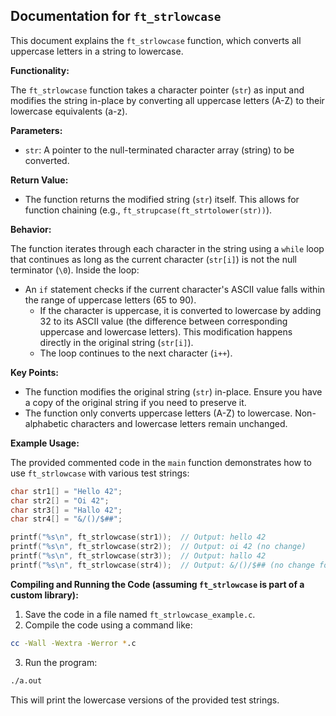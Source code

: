 ## Documentation for `ft_strlowcase`

This document explains the `ft_strlowcase` function, which converts all uppercase letters in a string to lowercase.

**Functionality:**

The `ft_strlowcase` function takes a character pointer (`str`) as input and modifies the string in-place by converting all uppercase letters (A-Z) to their lowercase equivalents (a-z).

**Parameters:**

- `str`: A pointer to the null-terminated character array (string) to be converted.

**Return Value:**

- The function returns the modified string (`str`) itself. This allows for function chaining (e.g., `ft_strupcase(ft_strtolower(str))`).

**Behavior:**

The function iterates through each character in the string using a `while` loop that continues as long as the current character (`str[i]`) is not the null terminator (`\0`). Inside the loop:

- An `if` statement checks if the current character's ASCII value falls within the range of uppercase letters (65 to 90).
    - If the character is uppercase, it is converted to lowercase by adding 32 to its ASCII value (the difference between corresponding uppercase and lowercase letters). This modification happens directly in the original string (`str[i]`).
    - The loop continues to the next character (`i++`).

**Key Points:**

- The function modifies the original string (`str`) in-place. Ensure you have a copy of the original string if you need to preserve it.
- The function only converts uppercase letters (A-Z) to lowercase. Non-alphabetic characters and lowercase letters remain unchanged.

**Example Usage:**

The provided commented code in the `main` function demonstrates how to use `ft_strlowcase` with various test strings:

```c
char str1[] = "Hello 42";
char str2[] = "Oi 42";
char str3[] = "Hallo 42";
char str4[] = "&/()/$##";

printf("%s\n", ft_strlowcase(str1));  // Output: hello 42
printf("%s\n", ft_strlowcase(str2));  // Output: oi 42 (no change)
printf("%s\n", ft_strlowcase(str3));  // Output: hallo 42
printf("%s\n", ft_strlowcase(str4));  // Output: &/()/$## (no change for non-alphabetic characters)
```

**Compiling and Running the Code (assuming `ft_strlowcase` is part of a custom library):**

1. Save the code in a file named `ft_strlowcase_example.c`.
2. Compile the code using a command like:

```bash
cc -Wall -Wextra -Werror *.c
```

3. Run the program:

```bash
./a.out
```

This will print the lowercase versions of the provided test strings.